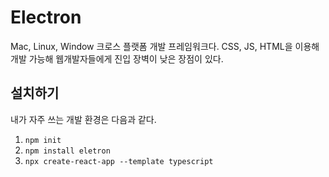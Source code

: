 # Electron

Mac, Linux, Window 크로스 플랫폼 개발 프레임워크다.
CSS, JS, HTML을 이용해 개발 가능해 웹개발자들에게 진입 장벽이 낮은 장점이 있다.


## 설치하기

내가 자주 쓰는 개발 환경은 다음과 같다.

1. `npm init`
2. `npm install eletron`
3. `npx create-react-app --template typescript`